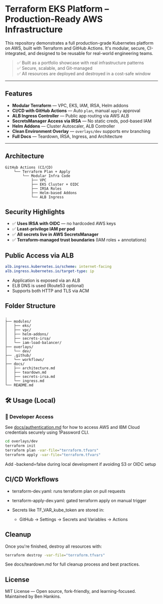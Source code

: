 # Terraform EKS Platform – Production-Ready AWS Infrastructure

This repository demonstrates a full production-grade Kubernetes platform on AWS, built with Terraform and GitHub Actions. It's modular, secure, CI-integrated, and designed to be reusable for real-world engineering teams.

> ✅ Built as a portfolio showcase with real infrastructure patterns  
> ✅ Secure, scalable, and Git-managed  
> ✅ All resources are deployed and destroyed in a cost-safe window  

---

## Features

- **Modular Terraform** — VPC, EKS, IAM, IRSA, Helm addons
- **CI/CD with GitHub Actions** — Auto `plan`, manual `apply` approval
- **ALB Ingress Controller** — Public app routing via AWS ALB
- **SecretsManager Access via IRSA** — No static creds, pod-based IAM
- **Helm Addons** — Cluster Autoscaler, ALB Controller
- **Clean Environment Overlay** — `overlays/dev` supports env branching
- **Full Docs** — Teardown, IRSA, Ingress, and Architecture

---

## Architecture

```text
GitHub Actions (CI/CD)
    └── Terraform Plan + Apply
        └── Modular Infra Code
            ├── VPC
            ├── EKS Cluster + OIDC
            ├── IRSA Roles
            ├── Helm-based Addons
            └── ALB Ingress
```

## Security Highlights

- ✅ **Uses IRSA with OIDC** — no hardcoded AWS keys
- ✅ **Least-privilege IAM per pod**
- ✅ **All secrets live in AWS SecretsManager**
- ✅ **Terraform-managed trust boundaries** (IAM roles + annotations)


## Public Access via ALB
```yaml
alb.ingress.kubernetes.io/scheme: internet-facing
alb.ingress.kubernetes.io/target-type: ip
```

- Application is exposed via an ALB
- ELB DNS is used (Route53 optional)
- Supports both HTTP and TLS via ACM


## Folder Structure
```text
.
├── modules/
│   ├── eks/
│   ├── vpc/
│   ├── helm-addons/
│   ├── secrets-irsa/
│   └── iam-load-balancer/
├── overlays/
│   └── dev/
├── .github/
│   └── workflows/
├── docs/
│   ├── architecture.md
│   ├── teardown.md
│   ├── secrets-irsa.md
│   └── ingress.md
└── README.md
```

## 🛠️ Usage (Local)

### 🔐 Developer Access

See [docs/authentication.md](./docs/authentication.md) for how to access AWS and IBM Cloud credentials securely using 1Password CLI.

```bash
cd overlays/dev
terraform init
terraform plan -var-file="terraform.tfvars"
terraform apply -var-file="terraform.tfvars"
```

Add -backend=false during local development if avoiding S3 or OIDC setup

## CI/CD Workflows
 - terraform-dev.yaml: runs terraform plan on pull requests

 - terraform-apply-dev.yaml: gated terraform apply on manual trigger

 - Secrets like TF_VAR_kube_token are stored in:
    - GitHub → Settings → Secrets and Variables → Actions


## Cleanup
Once you're finished, destroy all resources with:

```bash
terraform destroy -var-file="terraform.tfvars"
```

See docs/teardown.md for full cleanup process and best practices.

## License
MIT License — Open source, fork-friendly, and learning-focused.
Maintained by Ben Hankins.